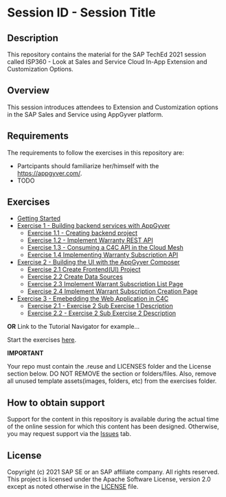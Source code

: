 # Session ID - Session Title

## Description

This repository contains the material for the SAP TechEd 2021 session called ISP360 - Look at Sales and Service Cloud In-App Extension and Customization Options.  

## Overview

This session introduces attendees to Extension and Customization options in the SAP Sales and Service using AppGyver platform.

## Requirements

The requirements to follow the exercises in this repository are:
- Partcipants should familiarize her/himself with the https://appgyver.com/.
- TODO

## Exercises

- [Getting Started](exercises/ex0/)
- [Exercise 1 - Building backend services with AppGyver](exercises/ex1/)
    - [Exercise 1.1 - Creating backend project](exercises/ex1#exercise-11-creating-backend-project)
    - [Exercise 1.2 - Implement Warranty REST API](exercises/ex1#exercise-12-implement-warranty-rest-api)
    - [Exercise 1.3 - Consuming a C4C API in the Cloud Mesh](exercises/ex1#exercise-13-consuming-a-c4c-api-in-the-cloud-mesh)
    - [Exercise 1.4 Implementing Warranty Subscription API](exercises/ex1#exercise-14-implementing-warranty-subscription-api)
- [Exercise 2 - Building the UI with the AppGyver Composer](exercises/ex2/)
    - [Exercise 2.1 Create Frontend(UI) Project](exercises/ex2#exercise-21-create-frontend-project)
    - [Exercise 2.2 Create Data Sources](exercises/ex2#exercise-22-create-data-sources)
   - [Exercise 2.3 Implement Warrant Subscription List Page](exercises/ex2#exercise-23-implement-warrant-subscription-list-page)
   - [Exercise 2.4 Implement Warrant Subscription Creation Page](exercises/ex2#exercise-24-implement-warrant-subscription-creation-page)
- [Exercise 3 - Emebedding the Web Application in C4C ](exercises/ex2/)
    - [Exercise 2.1 - Exercise 2 Sub Exercise 1 Description](exercises/ex2#exercise-21-sub-exercise-1-description)
    - [Exercise 2.2 - Exercise 2 Sub Exercise 2 Description](exercises/ex2#exercise-22-sub-exercise-2-description)

  
**OR** Link to the Tutorial Navigator for example...

Start the exercises [here](https://developers.sap.com/tutorials/abap-environment-trial-onboarding.html).

**IMPORTANT**

Your repo must contain the .reuse and LICENSES folder and the License section below. DO NOT REMOVE the section or folders/files. Also, remove all unused template assets(images, folders, etc) from the exercises folder. 

## How to obtain support

Support for the content in this repository is available during the actual time of the online session for which this content has been designed. Otherwise, you may request support via the [Issues](../../issues) tab.

## License
Copyright (c) 2021 SAP SE or an SAP affiliate company. All rights reserved. This project is licensed under the Apache Software License, version 2.0 except as noted otherwise in the [LICENSE](LICENSES/Apache-2.0.txt) file.
